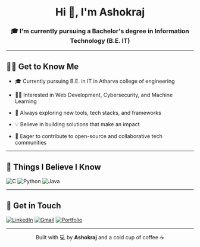 <h1 align="center">Hi 👋, I'm Ashokraj</h1>
<h3 align="center">🎓 I'm currently pursuing a Bachelor's degree in Information Technology (B.E. IT)

---

## 🧑‍💻 Get to Know Me

- 🎓 Currently pursuing B.E. in IT in Atharva college of engineering

- 👨‍💻 Interested in Web Development, Cybersecurity, and Machine Learning

- 🔧 Always exploring new tools, tech stacks, and frameworks

- 💡 Believe in building solutions that make an impact

- 🚀 Eager to contribute to open-source and collaborative tech communities
  
---

## 🔧 Things I Believe I Know

![C](https://img.shields.io/badge/C-00599C?style=for-the-badge&logo=c&logoColor=white)
![Python](https://img.shields.io/badge/Python-3776AB?style=for-the-badge&logo=python&logoColor=white)
![Java](https://img.shields.io/badge/Java-ED8B00?style=for-the-badge&logo=java&logoColor=white)

---

## 🔗 Get in Touch

[![LinkedIn](https://img.shields.io/badge/LinkedIn-Ashokraj%20Ramesh-0A66C2?style=for-the-badge&logo=linkedin&logoColor=white)](https://www.linkedin.com/in/ashokraj-ash999/)
[![Gmail](https://img.shields.io/badge/Gmail-ashokramesh59%40gmail.com-D14836?style=for-the-badge&logo=gmail&logoColor=white)](mailto:ashokramesh59@gmail.com)
[![Portfolio](https://img.shields.io/badge/Portfolio-Click%20Me-blue?style=for-the-badge&logo=web&logoColor=white)](https://ericknoffi.github.io/portfolio/)


---

<p align="center"> Built with 💻 by <b>Ashokraj</b> and a cold cup of coffee ☕ </p>

